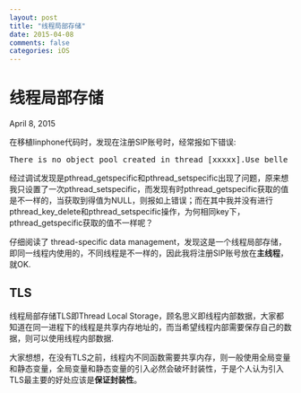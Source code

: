 ```yaml
---
layout: post
title: "线程局部存储"
date: 2015-04-08
comments: false
categories: iOS
---
```

# 线程局部存储
April 8, 2015

在移植linphone代码时，发现在注册SIP账号时，经常报如下错误:
<pre>
There is no object pool created in thread [xxxxx].Use belle_sip_object_pool_push() to create one. Unowned objects not unref'd will be leaked.
</pre>
经过调试发现是pthread_getspecific和pthread_setspecific出现了问题，原来想我只设置了一次pthread_setspecific，而发现有时pthread_getspecific获取的值是不一样的，当获取到得值为NULL，则报如上错误；而在其中我并没有进行pthread_key_delete和pthread_setspecific操作，为何相同key下，pthread_getspecific获取的值不一样呢？

仔细阅读了 thread-specific data management，发现这是一个线程局部存储，即同一线程内使用的，不同线程是不一样的，因此我将注册SIP账号放在**主线程**，就OK.

## TLS
线程局部存储TLS即Thread Local Storage，顾名思义即线程内部数据，大家都知道在同一进程下的线程是共享内存地址的，而当希望线程内部需要保存自己的数据，则可以使用线程内部数据. 

大家想想，在没有TLS之前，线程内不同函数需要共享内存，则一般使用全局变量和静态变量，全局变量和静态变量的引入必然会破坏封装性，于是个人认为引入TLS最主要的好处应该是**保证封装性**。

